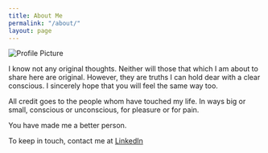```yaml
---
title: About Me
permalink: "/about/"
layout: page
---
```


<img src="{{ site.baseurl }}/assets/profile-placeholder.jpg" title="Profile Picture" class="profile">

I know not any original thoughts. Neither will those that which I am about to share here are original. However, they are truths I can hold dear with a clear conscious. I sincerely hope that you will feel the same way too.

All credit goes to the people whom have touched my life. In ways big or small, conscious or unconscious, for pleasure or for pain.

You have made me a better person.

To keep in touch, contact me at [LinkedIn][site]

[site]: https://linkedin.com/in/shengyeong
